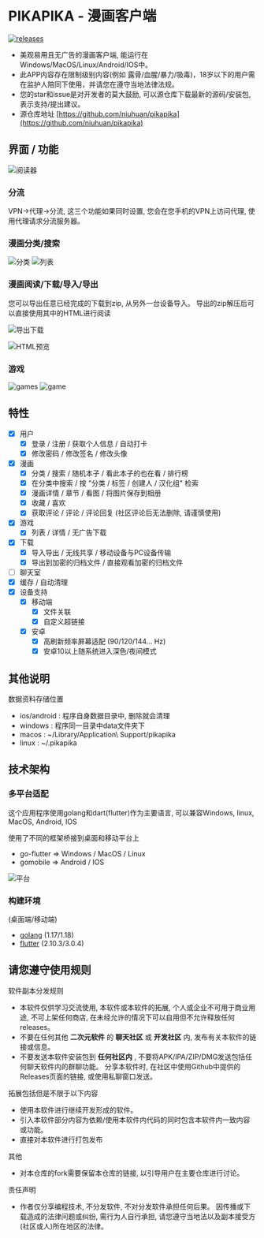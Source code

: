 PIKAPIKA - 漫画客户端
===================
[![releases](https://img.shields.io/github/v/release/niuhuan/pikapika)](https://github.com/niuhuan/pikapika/releases)

- 美观易用且无广告的漫画客户端, 能运行在Windows/MacOS/Linux/Android/IOS中。
- 此APP内容存在限制级别内容(例如 露骨/血腥/暴力/吸毒)，18岁以下的用户需在监护人陪同下使用，并请您在遵守当地法律法规。
- 您的star和issue是对开发者的莫大鼓励, 可以源仓库下载最新的源码/安装包, 表示支持/提出建议。
- 源仓库地址 [https://github.com/niuhuan/pikapika](https://github.com/niuhuan/pikapika)

## 界面 / 功能

![阅读器](images/reader.png)

### 分流

VPN->代理->分流, 这三个功能如果同时设置, 您会在您手机的VPN上访问代理, 使用代理请求分流服务器。

### 漫画分类/搜索

![分类](images/categories_screen.png) ![列表](images/comic_list.png)

### 漫画阅读/下载/导入/导出

您可以导出任意已经完成的下载到zip, 从另外一台设备导入。 导出的zip解压后可以直接使用其中的HTML进行阅读

![导出下载](images/exporting.png)

![HTML预览](images/exporting2.png)

### 游戏

![games](images/games.png)
![game](images/game.png)

## 特性

- [x] 用户
    - [x] 登录 / 注册 / 获取个人信息 / 自动打卡
    - [x] 修改密码 / 修改签名 / 修改头像
- [x] 漫画
    - [x] 分类 / 搜索 / 随机本子 / 看此本子的也在看 / 排行榜
    - [x] 在分类中搜索 / 按 "分类 / 标签 / 创建人 / 汉化组" 检索
    - [x] 漫画详情 / 章节 / 看图 / 将图片保存到相册
    - [x] 收藏 / 喜欢
    - [x] 获取评论 / 评论 / 评论回复 (社区评论后无法删除, 请谨慎使用)
- [x] 游戏
    - [x] 列表 / 详情 / 无广告下载
- [x] 下载
    - [x] 导入导出 / 无线共享 / 移动设备与PC设备传输
    - [x] 导出到加密的归档文件 / 直接观看加密的归档文件
- [ ] 聊天室
- [x] 缓存 / 自动清理
- [x] 设备支持
    - [x] 移动端
      - [x] 文件关联
      - [x] 自定义超链接
    - [x] 安卓
        - [x] 高刷新频率屏幕适配 (90/120/144... Hz)
        - [x] 安卓10以上随系统进入深色/夜间模式

## 其他说明

数据资料存储位置

- ios/android : 程序自身数据目录中, 删除就会清理
- windows : 程序同一目录中data文件夹下
- macos : ~/Library/Application\ Support/pikapika
- linux : ~/.pikapika

## 技术架构

### 多平台适配

这个应用程序使用golang和dart(flutter)作为主要语言, 可以兼容Windows, linux, MacOS, Android, IOS

使用了不同的框架桥接到桌面和移动平台上

- go-flutter => Windows / MacOS / Linux
- gomobile => Android / IOS

![平台](images/platforms.png)

### 构建环境

(桌面端/移动端)

- [golang](https://golang.org/) (1.17/1.18)
- [flutter](https://flutter.dev/) (2.10.3/3.0.4)

## 请您遵守使用规则

软件副本分发规则

- 本软件仅供学习交流使用, 本软件或本软件的拓展, 个人或企业不可用于商业用途, 不可上架任何商店, 在未经允许的情况下可以自用但不允许释放任何releases。
- 不要在任何其他 **二次元软件** 的 **聊天社区** 或 **开发社区** 内, 发布有关本软件的链接或信息。
- 不要发送本软件安装包到 **任何社区内** , 不要将APK/IPA/ZIP/DMG发送包括任何聊天软件内的群聊功能。 分享本软件时, 在社区中使用Github中提供的Releases页面的链接, 或使用私聊窗口发送。

拓展包括但是不限于以下内容

- 使用本软件进行继续开发形成的软件。
- 引入本软件部分内容为依赖/使用本软件内代码的同时包含本软件内一致内容或功能。
- 直接对本软件进行打包发布

其他

- 对本仓库的fork需要保留本仓库的链接, 以引导用户在主要仓库进行讨论。

责任声明

- 作者仅分享编程技术, 不分发软件, 不对分发软件承担任何后果。 因传播或下载造成的法律问题或纠纷, 需行为人自行承担, 请您遵守当地法以及副本接受方(社区或人)所在地区的法律。
